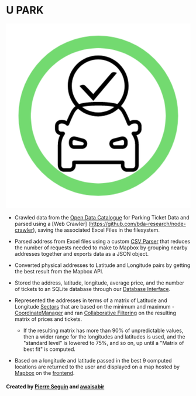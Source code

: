 # U PARK

<div align="center"><img alt="logo" src="https://github.com/awaisabir/COMP4601-Project/blob/master/client/src/assets/logo.png" /></div>

- Crawled data from the [Open Data Catalogue](https://www.toronto.ca/city-government/data-research-maps/open-data/open-data-catalogue/#75d14c24-3b7e-f344-4412-d8fd41f89455) for Parking Ticket Data and parsed using a [Web Crawler] (https://github.com/bda-research/node-crawler), saving the associated Excel Files in the filesystem.

- Parsed address from Excel files using a custom [CSV Parser](https://github.com/awaisabir/COMP4601-Project/blob/master/server/models/CSVParser.js) that reduces the number of requests needed to make to Mapbox by grouping nearby addresses together and exports data as a JSON object.

- Converted physical addresses to Latitude and Longitude pairs by getting the best result from the Mapbox API.

- Stored the address, latitude, longitude, average price, and the number of tickets to an SQLite database through our [Database Interface](https://github.com/awaisabir/COMP4601-Project/blob/master/server/db/Dbi.js).

- Represented the addresses in terms of a matrix of Latitude and Longitude [Sectors](https://github.com/awaisabir/COMP4601-Project/blob/master/server/models/Sector.js) that are based on the minimum and maximum - [CoordinateManager](https://github.com/awaisabir/COMP4601-Project/blob/master/server/models/CoordinateManager.js) and ran [Collaborative Filtering](https://github.com/awaisabir/COMP4601-Project/blob/master/server/algo/UserBasedCF.js) on the resulting matrix of prices and tickets.
  - If the resulting matrix has more than 90% of unpredictable values, then a wider range for the longitudes and latitudes is used, and the "standard level" is lowered to 75%, and so on, up until a "Matrix of best fit" is computed.

- Based on a longitude and latitude passed in the best 9 computed locations are returned to the user and displayed on a map hosted by [Mapbox](https://github.com/alex3165/react-mapbox-gl) on the [frontend](https://github.com/awaisabir/COMP4601-Project/tree/master/client/src).

#### Created by [Pierre Seguin](https://github.com/pseguin2011) and [awaisabir](https://github.com/awaisabir)
